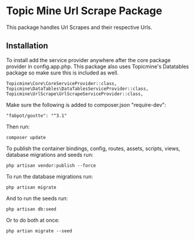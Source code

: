 # Topic Mine Url Scrape Package

This package handles Url Scrapes and their respective Urls.

## Installation

To install add the service provider anywhere after the core package provider in config.app.php. 
This package also uses Topicmine's Datatables package so make sure this is included as well. 

    Topicmine\Core\CoreServiceProvider::class,
    Topicmine\DataTables\DataTablesServiceProvider::class,
    Topicmine\UrlScrape\UrlScrapeServiceProvider::class,

Make sure the following is added to composer.json "require-dev":

    "fabpot/goutte": "^3.1"
    
Then run:

    composer update
    
To publish the container bindings, config, routes, assets, scripts, views, 
database migrations and seeds run:

    php artisan vendor:publish --force
    
To run the database migrations run:

    php artisan migrate
    
And to run the seeds run:

    php artisan db:seed
    
Or to do both at once:

    php artian migrate --seed